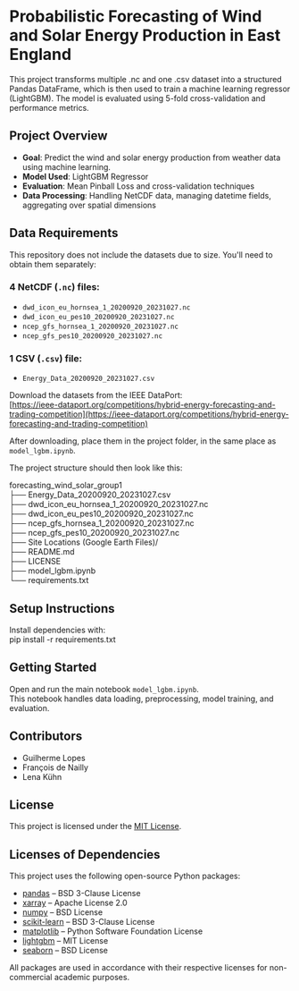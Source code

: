 # Probabilistic Forecasting of Wind and Solar Energy Production in East England

This project transforms multiple .nc and one .csv dataset into a structured Pandas DataFrame, which is then used to train a machine learning regressor (LightGBM).
The model is evaluated using 5-fold cross-validation and performance metrics.

## Project Overview

- **Goal**: Predict the wind and solar energy production from weather data using machine learning.  
- **Model Used**: LightGBM Regressor  
- **Evaluation**: Mean Pinball Loss and cross-validation techniques  
- **Data Processing**: Handling NetCDF data, managing datetime fields, aggregating over spatial dimensions

## Data Requirements

This repository does not include the datasets due to size. You'll need to obtain them separately:

### 4 NetCDF (`.nc`) files:

- `dwd_icon_eu_hornsea_1_20200920_20231027.nc`  
- `dwd_icon_eu_pes10_20200920_20231027.nc`  
- `ncep_gfs_hornsea_1_20200920_20231027.nc`  
- `ncep_gfs_pes10_20200920_20231027.nc`

### 1 CSV (`.csv`) file:

- `Energy_Data_20200920_20231027.csv`

Download the datasets from the IEEE DataPort:  
[https://ieee-dataport.org/competitions/hybrid-energy-forecasting-and-trading-competition](https://ieee-dataport.org/competitions/hybrid-energy-forecasting-and-trading-competition)

After downloading, place them in the project folder, in the same place as `model_lgbm.ipynb`.

The project structure should then look like this:

forecasting_wind_solar_group1  
├── Energy_Data_20200920_20231027.csv  
├── dwd_icon_eu_hornsea_1_20200920_20231027.nc  
├── dwd_icon_eu_pes10_20200920_20231027.nc  
├── ncep_gfs_hornsea_1_20200920_20231027.nc  
├── ncep_gfs_pes10_20200920_20231027.nc  
├── Site Locations (Google Earth Files)/     
├── README.md  
├── LICENSE  
├── model_lgbm.ipynb  
└── requirements.txt

## Setup Instructions

Install dependencies with:  
pip install -r requirements.txt

## Getting Started

Open and run the main notebook `model_lgbm.ipynb`.  
This notebook handles data loading, preprocessing, model training, and evaluation. 


## Contributors

- Guilherme Lopes
- François de Nailly
- Lena Kühn

## License

This project is licensed under the [MIT License](LICENSE).

## Licenses of Dependencies

This project uses the following open-source Python packages:

- [pandas](https://pandas.pydata.org/) – BSD 3-Clause License
- [xarray](https://xarray.dev/) – Apache License 2.0
- [numpy](https://numpy.org/) – BSD License
- [scikit-learn](https://scikit-learn.org/) – BSD 3-Clause License
- [matplotlib](https://matplotlib.org/) – Python Software Foundation License
- [lightgbm](https://lightgbm.readthedocs.io/) – MIT License
- [seaborn](https://seaborn.pydata.org/) – BSD License

All packages are used in accordance with their respective licenses for non-commercial academic purposes.
